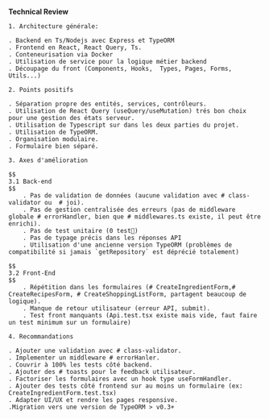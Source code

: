 **Technical Review**

```
1. Architecture générale:
``` 
    . Backend en Ts/Nodejs avec Express et TypeORM
    . Frontend en React, React Query, Ts.
    . Conteneurisation via Docker
    . Utilisation de service pour la logique métier backend
    . Découpage du front (Components, Hooks,  Types, Pages, Forms, Utils...)


```
2. Points positifs
```
    . Séparation propre des entités, services, contrôleurs.
    . Utilisation de React Query (useQuery/useMutation) trés bon choix pour une gestion des états serveur.
    . Utilisation de Typescript sur dans les deux parties du projet. 
    . Utilisation de TypeORM.
    . Organisation modulaire.
    . Formulaire bien séparé.

```
3. Axes d'amélioration
```
    $$
    3.1 Back-end
    $$
        . Pas de validation de données (aucune validation avec # class-validator ou  # joi).
        . Pas de gestion centralisée des erreurs (pas de middleware globale # errorHandler, bien que # middlewares.ts existe, il peut être enrichi).
        . Pas de test unitaire (0 test🥲)
        . Pas de typage précis dans les réponses API
        . Utilisation d'une ancienne version TypeORM (problèmes de compatibilité si jamais `getRepository` est déprécié totalement)

    $$
    3.2 Front-End
    $$
        . Répétition dans les formulaires (# CreateIngredientForm,# CreateRecipesForm, # CreateShoppingListForm, partagent beaucoup de logique).
        . Manque de retour utilisateur (erreur API, submit).
        . Test front manquants (Api.test.tsx existe mais vide, faut faire un test minimum sur un formulaire)


```
4. Recommandations
```
    . Ajouter une validation avec # class-validator.
    . Implementer un middleware # errorHanler.
    . Couvrir à 100% les tests côté backend.
    . Ajouter des # toasts pour le feedback utilisateur.
    . Factoriser les formulaires avec un hook type useFormHandler.
    . Ajouter des tests côté frontend sur au moins un formulaire (ex: CreateIngredientForm.test.tsx)
    . Adapter UI/UX et rendre les pages responsive.
    .Migration vers une version de TypeORM > v0.3+ 
